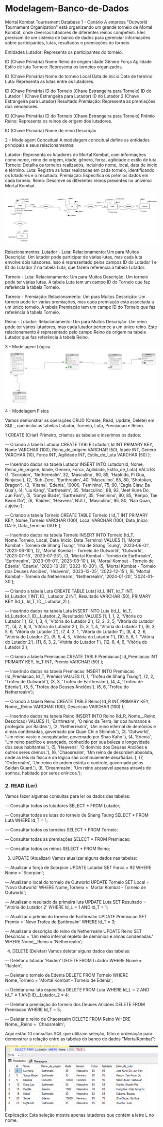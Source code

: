 # Modelagem-Banco-de-Dados

Mortal Kombat Tournament Database
1 - Cenário
A empresa "Outworld Tournament Organization" está organizando um grande torneio de Mortal Kombat, onde diversos lutadores de diferentes reinos competem. Eles precisam de um sistema de banco de dados para gerenciar informações sobre participantes, lutas, resultados e premiações do torneio.

Entidades
Lutador: Representa os participantes do torneio.

ID (Chave Primária)
Nome
Reino de origem
Idade
Gênero
Força
Agilidade
Estilo de luta
Torneio: Representa os torneios organizados.

ID (Chave Primária)
Nome do torneio
Local
Data de início
Data de término
Luta: Representa as lutas entre os lutadores.

ID (Chave Primária)
ID do Torneio (Chave Estrangeira para Torneio)
ID do Lutador 1 (Chave Estrangeira para Lutador)
ID do Lutador 2 (Chave Estrangeira para Lutador)
Resultado
Premiação: Representa as premiações dos vencedores.

ID (Chave Primária)
ID do Torneio (Chave Estrangeira para Torneio)
Prêmio
Reino: Representa os reinos de origem dos lutadores.

ID (Chave Primária)
Nome do reino
Descrição

2 - Modelagem Conceitual
A modelagem conceitual define as entidades principais e seus relacionamentos:

Lutador: Representa os lutadores do Mortal Kombat, com informações como nome, reino de origem, idade, gênero, força, agilidade e estilo de luta.
Torneio: Detalha os torneios realizados, incluindo nome, local, data de início e término.
Luta: Registra as lutas realizadas em cada torneio, identificando os lutadores e o resultado.
Premiação: Especifica os prêmios dados em cada torneio.
Reino: Descreve os diferentes reinos presentes no universo Mortal Kombat.

<img src='imagens/Conceitual_ MK.png'>

Relacionamentos:
Lutador - Luta:
Relacionamento: Um para Muitos 
Descrição: Um lutador pode participar de várias lutas, mas cada luta envolve dois lutadores. Isso é representado pelos campos ID do Lutador 1 e ID do Lutador 2 na tabela Luta, que fazem referência à tabela Lutador.

Torneio - Luta:
Relacionamento: Um para Muitos 
Descrição: Um torneio pode ter várias lutas. A tabela Luta tem um campo ID do Torneio que faz referência à tabela Torneio.

Torneio - Premiação:
Relacionamento: Um para Muitos 
Descrição: Um torneio pode ter várias premiações, mas cada premiação está associada a um único torneio. A tabela Premiação tem um campo ID do Torneio que faz referência à tabela Torneio.

Reino - Lutador:
Relacionamento: Um para Muitos 
Descrição: Um reino pode ter vários lutadores, mas cada lutador pertence a um único reino. Este relacionamento é representado pelo campo Reino de origem na tabela Lutador que faz referência à tabela Reino.

3 - Modelagem Lógica 
<img src='imagens/LOGICO MK.PNG'>

4 - Modelagem Fisica

Vamos demonstrar as operações CRUD (Create, Read, Update, Delete) em SQL , que inclui as tabelas Lutador, Torneio, Luta, Premiacao e Reino.

1 CREATE (Criar)
Primeiro, criamos as tabelas e inserimos os dados:

-- Criando a tabela Lutador
CREATE TABLE Lutador(
    Id INT PRIMARY KEY,
    Nome VARCHAR (100),
    Reino_de_origem VARCHAR (50),
    Idade INT,
    Genero VARCHAR (10),
    Forca INT,
    Agilidade INT,
    Estilo_de_Luta VARCHAR (50)
);

-- Inserindo dados na tabela Lutador
INSERT INTO Lutador(Id, Nome, Reino_de_origem, Idade, Genero, Forca, Agilidade, Estilo_de_Luta) VALUES
(1, 'Scorpion', 'Netherrealm', 32, 'Masculino', 90, 85, 'Hapkido, Pi Gua, Ninjutsu'),
(2, 'Sub-Zero', 'Earthrealm', 40, 'Masculino', 85, 80, 'Shotokan, Dragon'),
(3, 'Kitana', 'Edenia', 10000, 'Feminino', 75, 90, 'Eagle Claw, Ba Gua'),
(4, 'Liu Kang', 'Earthrealm', 35, 'Masculino', 88, 92, 'Jeet Kune Do, Jun Fan'),
(5, 'Sonya Blade', 'Earthrealm', 35, 'Feminino', 80, 85, 'Kenpo, Tae Kwon Do'),
(6, 'Raiden', 'Heavens', NULL, 'Masculino', 95, 80, 'Nan Quan, Jujutsu');

-- Criando a tabela Torneio
CREATE TABLE Torneio (
    Id_T INT PRIMARY KEY,
    Nome_Torneio VARCHAR (100),
    Local VARCHAR (100),
    Data_Inicio DATE,
    Data_Termino DATE
);

-- Inserindo dados na tabela Torneio
INSERT INTO Torneio (Id_T, Nome_Torneio, Local, Data_Inicio, Data_Termino) VALUES
(1, 'Mortal Kombat - Torneio de Shang Tsung', 'Ilha de Shang Tsung', '2023-06-01', '2023-06-10'),
(2, 'Mortal Kombat - Torneio de Outworld', 'Outworld', '2023-07-15', '2023-07-25'),
(3, 'Mortal Kombat - Torneio de Earthrealm', 'Earthrealm', '2023-09-01', '2023-09-10'),
(4, 'Mortal Kombat - Torneio de Edenia', 'Edenia', '2023-10-20', '2023-10-30'),
(5, 'Mortal Kombat - Torneio dos Deuses Anciões', 'Heavens', '2023-12-05', '2023-12-15'),
(6, 'Mortal Kombat - Torneio do Netherrealm', 'Netherrealm', '2024-01-20', '2024-01-30');

-- Criando a tabela Luta
CREATE TABLE Luta(
    Id_L INT,
    Id_T INT,
    Id_Lutador_1 INT,
    ID__Lutador_2 INT,
    Resultado VARCHAR (50),
    PRIMARY KEY (Id_L, Id_T, ID__Lutador_2)
);

-- Inserindo dados na tabela Luta
INSERT INTO Luta (Id_L, Id_T, Id_Lutador_1, ID__Lutador_2, Resultado) VALUES
(1, 1, 1, 2, 'Vitória do Lutador 1'),
(2, 1, 3, 4, 'Vitória do Lutador 2'),
(3, 2, 2, 5, 'Vitória do Lutador 1'),
(4, 2, 6, 3, 'Vitória do Lutador 2'),
(5, 3, 1, 4, 'Vitória do Lutador 1'),
(6, 3, 5, 6, 'Vitória do Lutador 2'),
(7, 4, 3, 1, 'Vitória do Lutador 1'),
(8, 4, 2, 6, 'Vitória do Lutador 2'),
(9, 5, 4, 5, 'Vitória do Lutador 1'),
(10, 5, 6, 1, 'Vitória do Lutador 2'),
(11, 6, 3, 2, 'Vitória do Lutador 1'),
(12, 6, 4, 6, 'Vitória do Lutador 2');

-- Criando a tabela Premiacao
CREATE TABLE Premiacao(
    Id_Premiacao INT PRIMARY KEY,
    Id_T INT,
    Premio VARCHAR (50)
);

-- Inserindo dados na tabela Premiacao
INSERT INTO Premiacao (Id_Premiacao, Id_T, Premio) VALUES
(1, 1, 'Trofeu de Shang Tsung'),
(2, 2, 'Trofeu de Outworld'),
(3, 3, 'Trofeu de Earthrealm'),
(4, 4, 'Trofeu de Edenia'),
(5, 5, 'Trofeu dos Deuses Anciões'),
(6, 6, 'Trofeu do Netherrealm');

-- Criando a tabela Reino
CREATE TABLE Reino(
    Id_R INT PRIMARY KEY,
    Nome__Reino VARCHAR (100),
    Descricao VARCHAR (100)
);

-- Inserindo dados na tabela Reino
INSERT INTO Reino (Id_R, Nome__Reino, Descricao) VALUES
(1, 'Earthrealm', 'O reino da Terra, lar dos humanos e protegido por Raiden.'),
(2, 'Netherrealm', 'Um reino infernal de demônios e almas condenadas, governado por Quan Chi e Shinnok.'),
(3, 'Outworld', 'Um reino vasto e conquistador, governado por Shao Kahn.'),
(4, 'Edenia', 'Um reino pacífico e avançado, conhecido por sua beleza e longevidade dos seus habitantes.'),
(5, 'Heavens', 'O domínio dos Deuses Anciões e outros seres divinos.'),
(6, 'Chaosrealm', 'Um reino de desordem absoluta, onde as leis da física e da lógica são continuamente desafiadas.'),
(7, 'Orderrealm', 'Um reino de ordem estrita e controle, governado pelos Seidan Guard.'),
(8, 'Dreamrealm', 'Um reino acessível apenas através de sonhos, habitado por seres oníricos.');

### 2. READ (Ler)
Vamos fazer algumas consultas para ler os dados das tabelas:

-- Consultar todos os lutadores
SELECT * FROM Lutador;

-- Consultar todas as lutas do torneio de Shang Tsung
SELECT * FROM Luta WHERE Id_T = 1;

-- Consultar todos os torneios
SELECT * FROM Torneio;

-- Consultar todas as premiações
SELECT * FROM Premiacao;

-- Consultar todos os reinos
SELECT * FROM Reino;

3. UPDATE (Atualizar)
Vamos atualizar alguns dados nas tabelas:

-- Atualizar a força de Scorpion
UPDATE Lutador
SET Forca = 92
WHERE Nome = 'Scorpion';

-- Atualizar o local do torneio de Outworld
UPDATE Torneio
SET Local = 'Novo Outworld'
WHERE Nome_Torneio = 'Mortal Kombat - Torneio de Outworld';

-- Atualizar o resultado da primeira luta
UPDATE Luta
SET Resultado = 'Vitória do Lutador 2'
WHERE Id_L = 1 AND Id_T = 1;

-- Atualizar o prêmio do torneio de Earthrealm
UPDATE Premiacao
SET Premio = 'Novo Trofeu de Earthrealm'
WHERE Id_T = 3;

-- Atualizar a descrição do reino de Netherrealm
UPDATE Reino
SET Descricao = 'Um reino infernal repleto de demônios e almas condenadas.'
WHERE Nome__Reino = 'Netherrealm';

4. DELETE (Deletar)
Vamos deletar alguns dados das tabelas:

-- Deletar o lutador 'Raiden'
DELETE FROM Lutador
WHERE Nome = 'Raiden';

-- Deletar o torneio de Edenia
DELETE FROM Torneio
WHERE Nome_Torneio = 'Mortal Kombat - Torneio de Edenia';

-- Deletar uma luta específica
DELETE FROM Luta
WHERE Id_L = 2 AND Id_T = 1 AND ID__Lutador_2 = 4;

-- Deletar a premiação do torneio dos Deuses Anciões
DELETE FROM Premiacao
WHERE Id_T = 5;

-- Deletar o reino de Chaosrealm
DELETE FROM Reino
WHERE Nome__Reino = 'Chaosrealm';


Aqui estão 10 consultas SQL que utilizam seleção, filtro e ordenação para demonstrar a relação entre as tabelas do banco de dados "MortalKombat":

<img src='imagens/seleção apenas lutadores com letra L no nome.PNG'>
Explicação: Esta seleção mostra apenas lutadores que contém a letre L no nome.